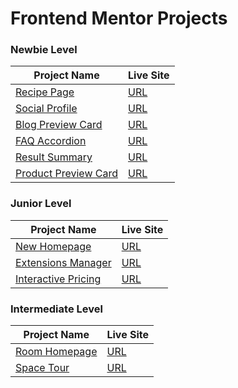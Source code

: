 # Frontend Mentor Projects


### Newbie Level

| Project Name | Live Site |
| -------- | ------- |
| [Recipe Page](https://github.com/ClairJDA/RecipePage) | [URL](https://recipe-page-ashen-gamma.vercel.app/)    |
| [Social Profile](https://github.com/ClairJDA/SocialProfile) | [URL](https://social-profile-1emr.vercel.app/)     |
| [Blog Preview Card](https://github.com/ClairJDA/blockPreviewCard)    | [URL](https://block-preview-card.vercel.app/)   |
| [FAQ Accordion](https://github.com/ClairJDA/FaqAccordion)  | [URL](https://faq-accordion-jet-sigma.vercel.app/)    |
| [Result Summary](https://github.com/ClairJDA/ResultSummary) | [URL](https://result-summary-pi-ebon.vercel.app/)     |
| [Product Preview Card](https://github.com/ClairJDA/ProductPreviewCard) | [URL](https://product-preview-card-amber-nine.vercel.app/)     |

### Junior Level

| Project Name | Live Site |
| -------- | ------- |
| [New Homepage](https://github.com/ClairJDA/NewsHomepage)  | [URL](https://news-homepage-alpha-lake.vercel.app/)    |
| [Extensions Manager](https://github.com/ClairJDA/ExtensionsManager) | [URL](https://extensions-manager-two.vercel.app/)     |
| [Interactive Pricing](https://github.com/ClairJDA/InteractivePricing) | [URL](https://interactive-pricing-fawn.vercel.app/) |

### Intermediate Level

| Project Name | Live Site |
| -------- | ------- |
| [Room Homepage](https://github.com/ClairJDA/RoomHomepage)  | [URL](https://room-homepage-kappa-gules.vercel.app/)    |
| [Space Tour](https://github.com/ClairJDA/SpaceTour)  | [URL](https://space-tour-tan.vercel.app/)    |
